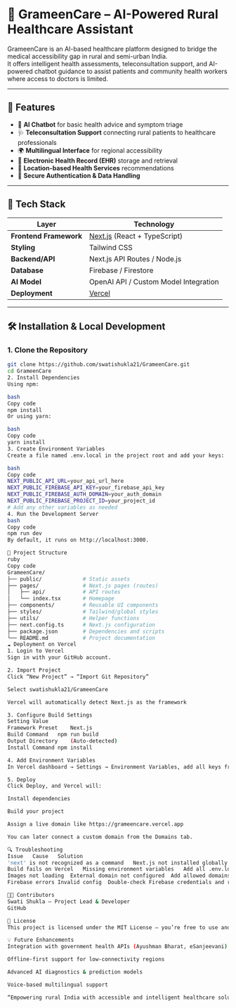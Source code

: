 # 🌾 GrameenCare – AI-Powered Rural Healthcare Assistant

GrameenCare is an AI-based healthcare platform designed to bridge the medical accessibility gap in rural and semi-urban India.  
It offers intelligent health assessments, teleconsultation support, and AI-powered chatbot guidance to assist patients and community health workers where access to doctors is limited.

---

## 🚀 Features

- 🧠 **AI Chatbot** for basic health advice and symptom triage  
- 🩺 **Teleconsultation Support** connecting rural patients to healthcare professionals  
- 🌍 **Multilingual Interface** for regional accessibility  
- 🧾 **Electronic Health Record (EHR)** storage and retrieval  
- 📍 **Location-based Health Services** recommendations  
- 🔐 **Secure Authentication & Data Handling**

---

## 🧩 Tech Stack

| Layer | Technology |
|-------|-------------|
| **Frontend Framework** | [Next.js](https://nextjs.org/) (React + TypeScript) |
| **Styling** | Tailwind CSS |
| **Backend/API** | Next.js API Routes / Node.js |
| **Database** | Firebase / Firestore |
| **AI Model** | OpenAI API / Custom Model Integration |
| **Deployment** | [Vercel](https://vercel.com/) |

---

## 🛠️ Installation & Local Development

### 1. Clone the Repository

```bash
git clone https://github.com/swatishukla21/GrameenCare.git
cd GrameenCare
2. Install Dependencies
Using npm:

bash
Copy code
npm install
Or using yarn:

bash
Copy code
yarn install
3. Create Environment Variables
Create a file named .env.local in the project root and add your keys:

bash
Copy code
NEXT_PUBLIC_API_URL=your_api_url_here
NEXT_PUBLIC_FIREBASE_API_KEY=your_firebase_api_key
NEXT_PUBLIC_FIREBASE_AUTH_DOMAIN=your_auth_domain
NEXT_PUBLIC_FIREBASE_PROJECT_ID=your_project_id
# Add any other variables as needed
4. Run the Development Server
bash
Copy code
npm run dev
By default, it runs on http://localhost:3000.

🧱 Project Structure
ruby
Copy code
GrameenCare/
├── public/             # Static assets
├── pages/              # Next.js pages (routes)
│   ├── api/            # API routes
│   └── index.tsx       # Homepage
├── components/         # Reusable UI components
├── styles/             # Tailwind/global styles
├── utils/              # Helper functions
├── next.config.ts      # Next.js configuration
├── package.json        # Dependencies and scripts
└── README.md           # Project documentation
☁️ Deployment on Vercel
1. Login to Vercel
Sign in with your GitHub account.

2. Import Project
Click “New Project” → “Import Git Repository”

Select swatishukla21/GrameenCare

Vercel will automatically detect Next.js as the framework

3. Configure Build Settings
Setting	Value
Framework Preset	Next.js
Build Command	npm run build
Output Directory	(Auto-detected)
Install Command	npm install

4. Add Environment Variables
In Vercel dashboard → Settings → Environment Variables, add all keys from your .env.local.

5. Deploy
Click Deploy, and Vercel will:

Install dependencies

Build your project

Assign a live domain like https://grameencare.vercel.app

You can later connect a custom domain from the Domains tab.

🔍 Troubleshooting
Issue	Cause	Solution
'next' is not recognized as a command	Next.js not installed globally	Run npm install before npm run dev
Build fails on Vercel	Missing environment variables	Add all .env.local variables in Vercel
Images not loading	External domain not configured	Add allowed domains in next.config.ts
Firebase errors	Invalid config	Double-check Firebase credentials and rules

🧑‍💻 Contributors
Swati Shukla – Project Lead & Developer
GitHub

📜 License
This project is licensed under the MIT License – you’re free to use and modify it with attribution.

💡 Future Enhancements
Integration with government health APIs (Ayushman Bharat, eSanjeevani)

Offline-first support for low-connectivity regions

Advanced AI diagnostics & prediction models

Voice-based multilingual support

“Empowering rural India with accessible and intelligent healthcare solutions.”